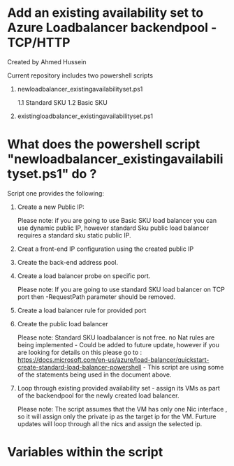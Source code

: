 # Add an existing availability set to Azure Loadbalancer backendpool - TCP/HTTP
Created by Ahmed Hussein

Current repository includes two powershell scripts

1. newloadbalancer_existingavailabilityset.ps1
    
    1.1 Standard SKU
    1.2 Basic SKU
    
2. existingloadbalancer_existingavailabilityset.ps1

# What does the powershell script "newloadbalancer_existingavailabilityset.ps1" do ? 

Script one provides the following:

1. Create a new Public IP:  
      
      Please note: if you are going to use Basic SKU load balancer you can use dynamic public IP, however standard Sku public load balancer requires a standard sku static public IP.
      
2. Creat a front-end IP configuration using the created public IP 

3. Create the back-end address pool.

4. Create a load balancer probe on specific port.
    
    Please note: If you are going to use standard SKU load balancer on TCP port then -RequestPath parameter should be removed. 

5. Create a load balancer rule for provided port

6. Create the public load balancer
   
   Please note: Standard SKU loadbalancer is not free. no Nat rules are being implemented - Could be added to future update, however if you are looking for details on this please go to : https://docs.microsoft.com/en-us/azure/load-balancer/quickstart-create-standard-load-balancer-powershell - This script are using some of the statements being used in the document above.
   
7. Loop through existing provided availability set - assign its VMs as part of the backendpool for the newly created load balancer.

    Please note: The script assumes that the VM has only one Nic interface , so it will assign only the private ip as the target ip for the VM. Furture updates will loop through all the nics and assign the selected ip.


# Variables within the script

